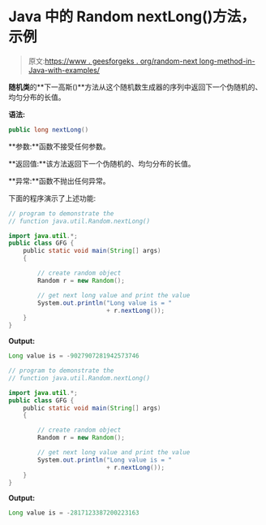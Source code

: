 # Java 中的 Random nextLong()方法，示例

> 原文:[https://www . geesforgeks . org/random-next long-method-in-Java-with-examples/](https://www.geeksforgeeks.org/random-nextlong-method-in-java-with-examples/)

**随机类**的**下一高斯()**方法从这个随机数生成器的序列中返回下一个伪随机的、均匀分布的长值。

**语法:**

```java
public long nextLong()

```

**参数:**函数不接受任何参数。

**返回值:**该方法返回下一个伪随机的、均匀分布的长值。

**异常:**函数不抛出任何异常。

下面的程序演示了上述功能:

```java
// program to demonstrate the
// function java.util.Random.nextLong()

import java.util.*;
public class GFG {
    public static void main(String[] args)
    {

        // create random object
        Random r = new Random();

        // get next long value and print the value
        System.out.println("Long value is = "
                           + r.nextLong());
    }
}
```

**Output:**

```java
Long value is = -9027907281942573746

```

```java
// program to demonstrate the
// function java.util.Random.nextLong()

import java.util.*;
public class GFG {
    public static void main(String[] args)
    {

        // create random object
        Random r = new Random();

        // get next long value and print the value
        System.out.println("Long value is = "
                           + r.nextLong());
    }
}
```

**Output:**

```java
Long value is = -2817123387200223163

```